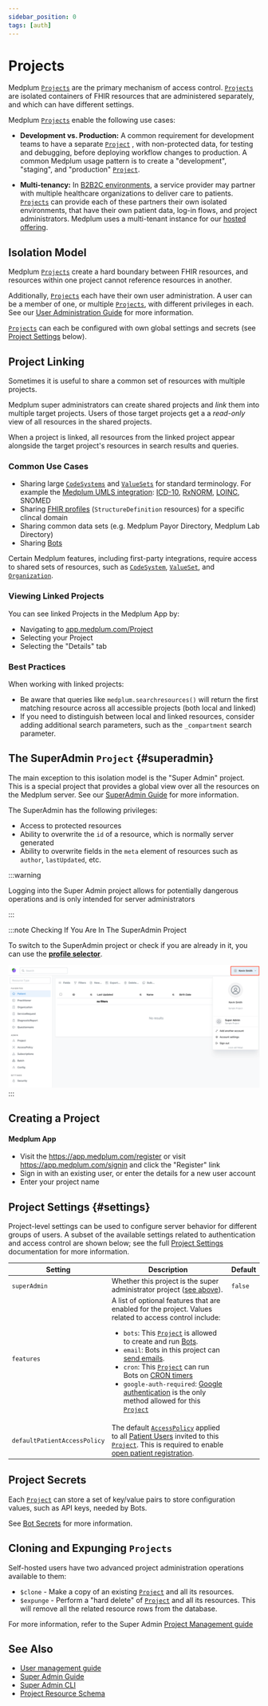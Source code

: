 ```yaml
---
sidebar_position: 0
tags: [auth]
---
```


# Projects

Medplum [`Projects`](/docs/api/fhir/medplum/project) are the primary mechanism of access control. [`Projects`](/docs/api/fhir/medplum/project) are isolated containers of FHIR resources that are administered separately, and which can have different settings.

Medplum [`Projects`](/docs/api/fhir/medplum/project) enable the following use cases:

- **Development vs. Production:** A common requirement for development teams to have a separate [`Project`](/docs/api/fhir/medplum/project) , with non-protected data, for testing and debugging, before deploying workflow changes to production. A common Medplum usage pattern is to create a "development", "staging", and "production" [`Project`](/docs/api/fhir/medplum/project).

- **Multi-tenancy:** In [B2B2C environments](https://a16z.com/b2c2b-in-digital-health-a-founders-playbook/), a service provider may partner with multiple healthcare organizations to deliver care to patients. [`Projects`](/docs/api/fhir/medplum/project) can provide each of these partners their own isolated environments, that have their own patient data, log-in flows, and project administrators. Medplum uses a multi-tenant instance for our [hosted offering](/pricing).

## Isolation Model

Medplum [`Projects`](/docs/api/fhir/medplum/project) create a hard boundary between FHIR resources, and resources within one project cannot reference resources in another.

Additionally, [`Projects`](/docs/api/fhir/medplum/project) each have their own user administration. A user can be a member of one, or multiple [`Projects`](/docs/api/fhir/medplum/project), with different privileges in each. See our [User Administration Guide](/docs/user-management) for more information.

[`Projects`](/docs/api/fhir/medplum/project) can each be configured with own global settings and secrets (see [Project Settings](#settings) below).

## Project Linking

Sometimes it is useful to share a common set of resources with multiple projects.

Medplum super administrators can create shared projects and _link_ them into multiple target projects. Users of those target projects get a a _read-only_ view of all resources in the shared projects.

When a project is linked, all resources from the linked project appear alongside the target project's resources in search results and queries.

### Common Use Cases

- Sharing large [`CodeSystems`](/docs/api/fhir/resources/codesystem) and [`ValueSets`](/docs/api/fhir/resources/valueset) for standard terminology. For example the [Medplum UMLS integration](/pricing): [ICD-10](/docs/charting/representing-diagnoses), [RxNORM](/docs/medications/medication-codes#rxnorm), [LOINC](/docs/careplans/loinc), SNOMED
- Sharing [FHIR profiles](/docs/fhir-datastore/profiles) (`StructureDefinition` resources) for a specific clincal domain
- Sharing common data sets (e.g. Medplum Payor Directory, Medplum Lab Directory)
- Sharing [Bots](/docs/bots)

Certain Medplum features, including first-party integrations, require access to shared sets of resources, such as [`CodeSystem`](/docs/api/fhir/resources/codesystem), [`ValueSet`](/docs/api/fhir/resources/valueset), and [`Organization`](/docs/api/fhir/resources/organization).

### Viewing Linked Projects

You can see linked Projects in the Medplum App by:

- Navigating to [app.medplum.com/Project](https://app.medplum.com/Project)
- Selecting your Project
- Selecting the "Details" tab

### Best Practices

When working with linked projects:

- Be aware that queries like `medplum.searchresources()` will return the first matching resource across all accessible projects (both local and linked)
- If you need to distinguish between local and linked resources, consider adding additional search parameters, such as the `_compartment` search parameter.

## The SuperAdmin `Project` {#superadmin}

The main exception to this isolation model is the "Super Admin" project. This is a special project that provides a global view over all the resources on the Medplum server. See our [SuperAdmin Guide](/docs/self-hosting/super-admin-guide) for more information.

The SuperAdmin has the following privileges:

- Access to protected resources
- Ability to overwrite the `id` of a resource, which is normally server generated
- Ability to overwrite fields in the `meta` element of resources such as `author`, `lastUpdated`, etc.

:::warning

Logging into the Super Admin project allows for potentially dangerous operations and is only intended for server administrators

:::

:::note Checking If You Are In The SuperAdmin Project

To switch to the SuperAdmin project or check if you are already in it, you can use the [**profile selector**](/docs/app/app-introduction/index.md#profile-selector).

![project switcher](project-switcher.png)
:::

## Creating a Project

#### Medplum App

- Visit the https://app.medplum.com/register or visit https://app.medplum.com/signin and click the "Register" link
- Sign in with an existing user, or enter the details for a new user account
- Enter your project name

## Project Settings {#settings}

Project-level settings can be used to configure server behavior for different groups of users. A subset of the available
settings related to authentication and access control are shown below; see the full [Project Settings](/docs/self-hosting/project-settings)
documentation for more information.

| Setting                      | Description                                                                                                                                                                                                                                                                                                                                                                                                                                                                                                                                                                                                                                                             | Default |
| ---------------------------- | ----------------------------------------------------------------------------------------------------------------------------------------------------------------------------------------------------------------------------------------------------------------------------------------------------------------------------------------------------------------------------------------------------------------------------------------------------------------------------------------------------------------------------------------------------------------------------------------------------------------------------------------------------------------------- | ------- |
| `superAdmin`                 | Whether this project is the super administrator project ([see above](#superadmin)).                                                                                                                                                                                                                                                                                                                                                                                                                                                                                                                                                                                     | `false` |
| `features`                   | A list of optional features that are enabled for the project. Values related to access control include: <ul><li>`bots`: This [`Project`](/docs/api/fhir/medplum/project) is allowed to create and run [Bots](/docs/bots/bot-basics).</li><li>`email`: Bots in this project can [send emails](/docs/sdk/core.medplumclient.sendemail). </li><li>`cron`: This [`Project`](/docs/api/fhir/medplum/project) can run Bots on [CRON timers](https://www.medplum.com/docs/bots/bot-cron-job)</li><li>`google-auth-required`: [Google authentication](/docs/auth/google-auth) is the only method allowed for this [`Project`](/docs/api/fhir/medplum/project)</li></ul> |         |
| `defaultPatientAccessPolicy` | The default [`AccessPolicy`](/docs/access/access-policies) applied to all [Patient Users](/docs/auth/project-vs-server-scoped-users#project-scoped-users) invited to this [`Project`](/docs/api/fhir/medplum/project). This is required to enable [open patient registration](/docs/auth/open-patient-registration).                                                                                                                                                                                                                                                                                                                                                             |         |

## Project Secrets

Each [`Project`](/docs/api/fhir/medplum/project) can store a set of key/value pairs to store configuration values, such as API keys, needed by Bots.

See [Bot Secrets](/docs/bots/bot-secrets) for more information.

## Cloning and Expunging `Projects`

Self-hosted users have two advanced project administration operations available to them:

- `$clone` - Make a copy of an existing [`Project`](/docs/api/fhir/medplum/project) and all its resources.
- `$expunge` - Perform a "hard delete" of [`Project`](/docs/api/fhir/medplum/project) and all its resources. This will remove all the related resource rows from the database.

For more information, refer to the Super Admin [Project Management guide](/docs/self-hosting/super-admin-cli#project-management)

## See Also

- [User management guide](/docs/user-management)
- [Super Admin Guide](/docs/self-hosting/super-admin-guide)
- [Super Admin CLI](/docs/self-hosting/super-admin-cli#project-management)
- [Project Resource Schema](/docs/api/fhir/medplum/project)
